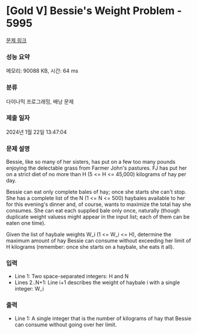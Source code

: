 # [Gold V] Bessie's Weight Problem - 5995 

[문제 링크](https://www.acmicpc.net/problem/5995) 

### 성능 요약

메모리: 90088 KB, 시간: 64 ms

### 분류

다이나믹 프로그래밍, 배낭 문제

### 제출 일자

2024년 1월 22일 13:47:04

### 문제 설명

<p>Bessie, like so many of her sisters, has put on a few too many pounds enjoying the delectable grass from Farmer John's pastures. FJ has put her on a strict diet of no more than H (5 <= H <= 45,000) kilograms of hay per day.</p>

<p>Bessie can eat only complete bales of hay; once she starts she can't stop. She has a complete list of the N (1 <= N <= 500) haybales available to her for this evening's dinner and, of course, wants to maximize the total hay she consumes. She can eat each supplied bale only once, naturally (though duplicate weight valuess might appear in the input list; each of them can be eaten one time).</p>

<p>Given the list of haybale weights W_i (1 <= W_i <= H), determine the maximum amount of hay Bessie can consume without exceeding her limit of H kilograms (remember: once she starts on a haybale, she eats it all).</p>

### 입력 

 <ul>
	<li>Line 1: Two space-separated integers: H and N</li>
	<li>Lines 2..N+1: Line i+1 describes the weight of haybale i with a single integer: W_i</li>
</ul>

<p> </p>

### 출력 

 <ul>
	<li>Line 1: A single integer that is the number of kilograms of hay that Bessie can consume without going over her limit.</li>
</ul>

<p> </p>

